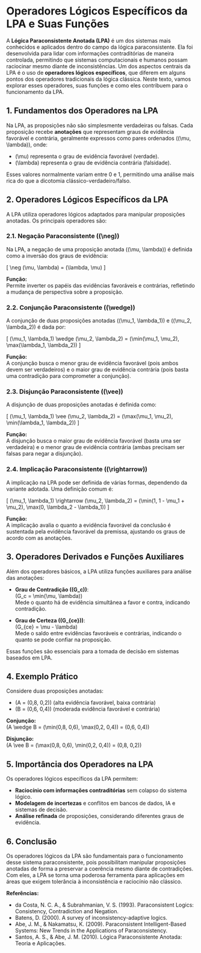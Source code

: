 # Operadores Lógicos Específicos da LPA e Suas Funções

A **Lógica Paraconsistente Anotada (LPA)** é um dos sistemas mais conhecidos e aplicados dentro do campo da lógica paraconsistente. Ela foi desenvolvida para lidar com informações contraditórias de maneira controlada, permitindo que sistemas computacionais e humanos possam raciocinar mesmo diante de inconsistências. Um dos aspectos centrais da LPA é o uso de **operadores lógicos específicos**, que diferem em alguns pontos dos operadores tradicionais da lógica clássica. Neste texto, vamos explorar esses operadores, suas funções e como eles contribuem para o funcionamento da LPA.



## 1. Fundamentos dos Operadores na LPA

Na LPA, as proposições não são simplesmente verdadeiras ou falsas. Cada proposição recebe **anotações** que representam graus de evidência favorável e contrária, geralmente expressos como pares ordenados \((\mu, \lambda)\), onde:

- \(\mu\) representa o grau de evidência favorável (verdade).
- \(\lambda\) representa o grau de evidência contrária (falsidade).

Esses valores normalmente variam entre 0 e 1, permitindo uma análise mais rica do que a dicotomia clássico-verdadeiro/falso.



## 2. Operadores Lógicos Específicos da LPA

A LPA utiliza operadores lógicos adaptados para manipular proposições anotadas. Os principais operadores são:

### 2.1. **Negação Paraconsistente (\(\neg\))**

Na LPA, a negação de uma proposição anotada \((\mu, \lambda)\) é definida como a inversão dos graus de evidência:

\[
\neg (\mu, \lambda) = (\lambda, \mu)
\]

**Função:**  
Permite inverter os papéis das evidências favoráveis e contrárias, refletindo a mudança de perspectiva sobre a proposição.



### 2.2. **Conjunção Paraconsistente (\(\wedge\))**

A conjunção de duas proposições anotadas \((\mu_1, \lambda_1)\) e \((\mu_2, \lambda_2)\) é dada por:

\[
(\mu_1, \lambda_1) \wedge (\mu_2, \lambda_2) = (\min(\mu_1, \mu_2), \max(\lambda_1, \lambda_2))
\]

**Função:**  
A conjunção busca o menor grau de evidência favorável (pois ambos devem ser verdadeiros) e o maior grau de evidência contrária (pois basta uma contradição para comprometer a conjunção).



### 2.3. **Disjunção Paraconsistente (\(\vee\))**

A disjunção de duas proposições anotadas é definida como:

\[
(\mu_1, \lambda_1) \vee (\mu_2, \lambda_2) = (\max(\mu_1, \mu_2), \min(\lambda_1, \lambda_2))
\]

**Função:**  
A disjunção busca o maior grau de evidência favorável (basta uma ser verdadeira) e o menor grau de evidência contrária (ambas precisam ser falsas para negar a disjunção).



### 2.4. **Implicação Paraconsistente (\(\rightarrow\))**

A implicação na LPA pode ser definida de várias formas, dependendo da variante adotada. Uma definição comum é:

\[
(\mu_1, \lambda_1) \rightarrow (\mu_2, \lambda_2) = (\min(1, 1 - \mu_1 + \mu_2), \max(0, \lambda_2 - \lambda_1))
\]

**Função:**  
A implicação avalia o quanto a evidência favorável da conclusão é sustentada pela evidência favorável da premissa, ajustando os graus de acordo com as anotações.



## 3. Operadores Derivados e Funções Auxiliares

Além dos operadores básicos, a LPA utiliza funções auxiliares para análise das anotações:

- **Grau de Contradição (\(G_c\))**:  
  \(G_c = \min(\mu, \lambda)\)  
  Mede o quanto há de evidência simultânea a favor e contra, indicando contradição.

- **Grau de Certeza (\(G_{ce}\))**:  
  \(G_{ce} = \mu - \lambda\)  
  Mede o saldo entre evidências favoráveis e contrárias, indicando o quanto se pode confiar na proposição.

Essas funções são essenciais para a tomada de decisão em sistemas baseados em LPA.



## 4. Exemplo Prático

Considere duas proposições anotadas:

- \(A = (0,8, 0,2)\) (alta evidência favorável, baixa contrária)
- \(B = (0,6, 0,4)\) (moderada evidência favorável e contrária)

**Conjunção:**  
\(A \wedge B = (\min(0,8, 0,6), \max(0,2, 0,4)) = (0,6, 0,4)\)

**Disjunção:**  
\(A \vee B = (\max(0,8, 0,6), \min(0,2, 0,4)) = (0,8, 0,2)\)



## 5. Importância dos Operadores na LPA

Os operadores lógicos específicos da LPA permitem:

- **Raciocínio com informações contraditórias** sem colapso do sistema lógico.
- **Modelagem de incertezas** e conflitos em bancos de dados, IA e sistemas de decisão.
- **Análise refinada** de proposições, considerando diferentes graus de evidência.



## 6. Conclusão

Os operadores lógicos da LPA são fundamentais para o funcionamento desse sistema paraconsistente, pois possibilitam manipular proposições anotadas de forma a preservar a coerência mesmo diante de contradições. Com eles, a LPA se torna uma poderosa ferramenta para aplicações em áreas que exigem tolerância à inconsistência e raciocínio não clássico.



**Referências:**

- da Costa, N. C. A., & Subrahmanian, V. S. (1993). Paraconsistent Logics: Consistency, Contradiction and Negation.  
- Batens, D. (2000). A survey of inconsistency-adaptive logics.  
- Abe, J. M., & Nakamatsu, K. (2009). Paraconsistent Intelligent-Based Systems: New Trends in the Applications of Paraconsistency.  
- Santos, A. S., & Abe, J. M. (2010). Lógica Paraconsistente Anotada: Teoria e Aplicações.